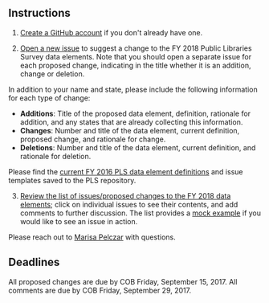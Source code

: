 ## Instructions

1. [Create a GitHub account](https://github.com/join) if you don't already have one.

2. [Open a new issue](https://github.com/IMLS/public-libraries-survey/issues/new) to suggest a change to the FY 2018 Public Libraries Survey data elements. Note that you should open a separate issue for each proposed change, indicating in the title whether it is an addition, change or deletion. 

In addition to your name and state, please include the following information for each type of change:

* **Additions**: Title of the proposed data element, definition, rationale for addition, and any states that are already collecting this information.   
* **Changes**: Number and title of the data element, current definition, proposed change, and rationale for change.
* **Deletions**: Number and title of the data element, current definition, and rationale for deletion.

Please find the [current FY 2016 PLS data element definitions](https://github.com/IMLS/public-libraries-survey/blob/master/FY%202016%20PLS%20Data%20Element%20Definitions.pdf) and issue templates saved to the PLS repository. 

3. [Review the  list of issues/proposed changes to the FY 2018 data elements](https://github.com/IMLS/public-libraries-survey/issues); click on individual issues to see their contents, and add comments to further discussion.  The list provides a [mock example](https://github.com/IMLS/public-libraries-survey/issues/4) if you would like to see an issue in action. 

Please reach out to [Marisa Pelczar](mpelczar@imls.gov) with questions. 

## Deadlines
All proposed changes are due by COB Friday, September 15, 2017. All comments are due by COB Friday, September 29, 2017.

